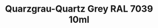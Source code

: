 ---
layout: product
title: "Quarzgrau-Quartz Grey RAL 7039 10ml"
price: "330" 
desc: "Nitro 10mL"
img_path: "/assets/img/RC216.webp"
brand: "AK "
available: true
special_offer: false
new: false
soon: false
cat: "020000"
subcat: "020200"
subsubcat: "020201"
sifra: "RC216"
popular: false
spec: true
---